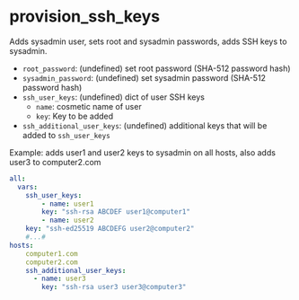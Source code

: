 # provision_ssh_keys

Adds sysadmin user, sets root and sysadmin passwords, adds SSH keys to sysadmin.

- `root_password`: (undefined) set root password (SHA-512 password hash)
- `sysadmin_password`: (undefined) set sysadmin password (SHA-512 password hash)
- `ssh_user_keys`: (undefined) dict of user SSH keys
    - `name`: cosmetic name of user
    - `key`: Key to be added
- `ssh_additional_user_keys`: (undefined) additional keys that will be added to `ssh_user_keys`



Example: adds user1 and user2 keys to sysadmin on all hosts, also adds user3 to computer2.com
```yaml
all:
  vars:
    ssh_user_keys:
        - name: user1
        key: "ssh-rsa ABCDEF user1@computer1"
        - name: user2
    key: "ssh-ed25519 ABCDEFG user2@computer2"
    #...#
hosts:
    computer1.com
    computer2.com
    ssh_additional_user_keys:
      - name: user3
        key: "ssh-rsa user3 user3@computer3"
```